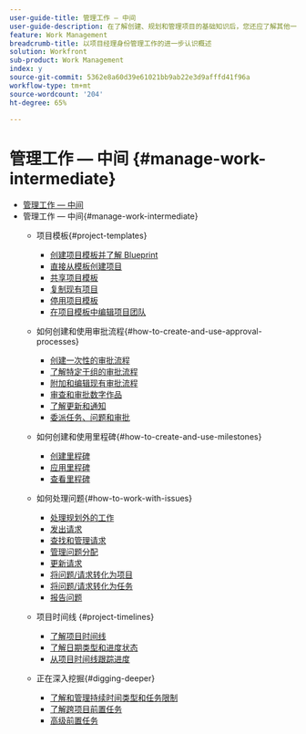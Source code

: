 ```yaml
---
user-guide-title: 管理工作 — 中间
user-guide-description: 在了解创建、规划和管理项目的基础知识后，您还应了解其他一些事项才能充分利用Workfront。
feature: Work Management
breadcrumb-title: 以项目经理身份管理工作的进一步认识概述
solution: Workfront
sub-product: Work Management
index: y
source-git-commit: 5362e8a60d39e61021bb9ab22e3d9afffd41f96a
workflow-type: tm+mt
source-wordcount: '204'
ht-degree: 65%

---
```




# 管理工作 — 中间 {#manage-work-intermediate}

+ [管理工作 — 中间](overview.md)
+ 管理工作 — 中间{#manage-work-intermediate}
   + 项目模板{#project-templates}
      + [创建项目模板并了解 Blueprint](create-a-project-template.md)
      + [直接从模板创建项目](create-a-project-directly-from-a-template.md)
      + [共享项目模板](share-a-project-template.md)
      + [复制现有项目](copy-an-existing-project.md)
      + [停用项目模板](deactivate-a-project-template.md)
      + [在项目模板中编辑项目团队](edit-the-project-team-in-a-project-template.md)

   + 如何创建和使用审批流程{#how-to-create-and-use-approval-processes}
      + [创建一次性的审批流程](create-a-single-use-approval-process.md)
      + [了解特定于组的审批流程](group-specific-approval-processes.md)
      + [附加和编辑现有审批流程](attach-and-edit-existing-approval-processes.md)
      + [审查和审批数字作品](review-and-approve-digital-work.md)
      + [了解更新和通知](understand-updates-and-notifications.md)
      + [委派任务、问题和审批](delegate-approvals.md)

   + 如何创建和使用里程碑{#how-to-create-and-use-milestones}
      + [创建里程碑](creating-milestones.md)
      + [应用里程碑](apply-milestones.md)
      + [查看里程碑](view-milestones.md)

   + 如何处理问题{#how-to-work-with-issues}
      + [处理规划外的工作](handle-unplanned-work.md)
      + [发出请求](make-a-request.md)
      + [查找和管理请求](find-requests.md)
      + [管理问题分配](manage-issue-assignments.md)
      + [更新请求](update-a-request.md)
      + [将问题/请求转化为项目](create-a-project-from-a-request.md)
      + [将问题/请求转化为任务](convert-issues-to-other-work-items.md)
      + [报告问题](report-on-issues.md)

   + 项目时间线 {#project-timelines}
      + [了解项目时间线](understand-project-timelines.md)
      + [了解日期类型和进度状态](understand-task-dates-and-progress-status.md)
      + [从项目时间线跟踪进度](track-work-progress-from-the-project-timeline.md)

   + 正在深入挖掘{#digging-deeper}
      + [了解和管理持续时间类型和任务限制](understand-and-manage-duration-types-and-task-constraints.md)
      + [了解跨项目前置任务](understand-cross-project-predecessors.md)
      + [高级前置任务](advanced-predecessors.md)
